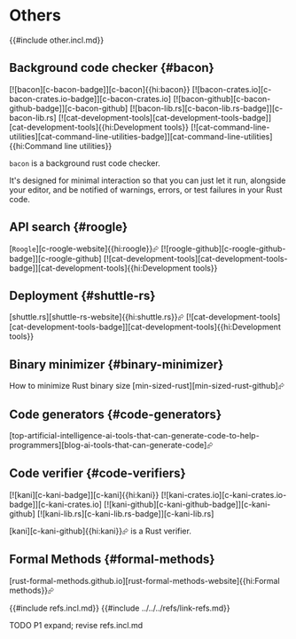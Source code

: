 # Others

{{#include other.incl.md}}

## Background code checker {#bacon}

[![bacon][c-bacon-badge]][c-bacon]{{hi:bacon}}
[![bacon-crates.io][c-bacon-crates.io-badge]][c-bacon-crates.io]
[![bacon-github][c-bacon-github-badge]][c-bacon-github]
[![bacon-lib.rs][c-bacon-lib.rs-badge]][c-bacon-lib.rs]
[![cat-development-tools][cat-development-tools-badge]][cat-development-tools]{{hi:Development tools}}
[![cat-command-line-utilities][cat-command-line-utilities-badge]][cat-command-line-utilities]{{hi:Command line utilities}}

`bacon` is a background rust code checker.

It's designed for minimal interaction so that you can just let it run, alongside your editor, and be notified of warnings, errors, or test failures in your Rust code.

## API search {#roogle}

[`Roogle`][c-roogle-website]{{hi:roogle}}⮳  [![roogle-github][c-roogle-github-badge]][c-roogle-github]  [![cat-development-tools][cat-development-tools-badge]][cat-development-tools]{{hi:Development tools}}

## Deployment {#shuttle-rs}

[shuttle.rs][shuttle-rs-website]{{hi:shuttle.rs}}⮳  [![cat-development-tools][cat-development-tools-badge]][cat-development-tools]{{hi:Development tools}}

## Binary minimizer {#binary-minimizer}

How to minimize Rust binary size [min-sized-rust][min-sized-rust-github]⮳

## Code generators {#code-generators}

[top-artificial-intelligence-ai-tools-that-can-generate-code-to-help-programmers][blog-ai-tools-that-can-generate-code]⮳

## Code verifier {#code-verifiers}

[![kani][c-kani-badge]][c-kani]{{hi:kani}}
[![kani-crates.io][c-kani-crates.io-badge]][c-kani-crates.io]
[![kani-github][c-kani-github-badge]][c-kani-github]
[![kani-lib.rs][c-kani-lib.rs-badge]][c-kani-lib.rs]

[kani][c-kani-github]{{hi:kani}}⮳ is a Rust verifier.

## Formal Methods {#formal-methods}

[rust-formal-methods.github.io][rust-formal-methods-website]{{hi:Formal methods}}⮳

{{#include refs.incl.md}}
{{#include ../../../refs/link-refs.md}}

<div class="hidden">
TODO P1 expand; revise refs.incl.md
</div>
